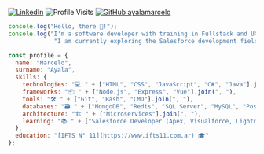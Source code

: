 [![LinkedIn](https://custom-icon-badges.demolab.com/badge/LinkedIn-0A66C2?logo=linkedin-white&logoColor=fff)](https://www.linkedin.com/in/ayalamarceloruben/)
![Profile Visits](https://img.shields.io/endpoint?url=https://yasinkalkan.com/api/githubvisitorstats/track/?user=ayalamarcelo)
[![GitHub ayalamarcelo](https://img.shields.io/github/followers/ayalamarcelo?label=follow&style=social)](https://discord.com/ayalamarcelo)

```js
console.log("Hello, there 👋!");
console.log("I'm a software developer with training in Fullstack and UX design.",
             "I am currently exploring the Salesforce development field.");
```

```js
const profile = {
  name: "Marcelo",
  surname: "Ayala",
  skills: {
    technologies: "💻 " + ["HTML", "CSS", "JavaScript", "C#", "Java"].join(", "),
    frameworks: "📦 " + ["Node.js", "Express", "Vue"].join(", "),
    tools: "🛠️ " + ["Git", "Bash", "CMD"].join(", "),
    databases: "🗃️ " + ["MongoDB", "Redis", "SQL Server", "MySQL", "PostgreSQL"].join(", "),
    architecture: "🏗️ " + ["Microservices"].join(", "),
    learning: "📚 " + ["Salesforce Developer (Apex, Visualforce, Lightning, Docker)"].join(", "),
  },
  education: "[IFTS N° 11](https://www.ifts11.com.ar) 🎓"
};

```

